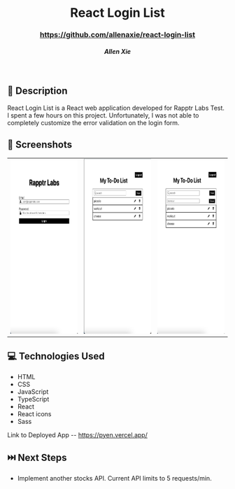 # <h1 align="center"> React Login List</h1>
 #### <h3 align="center">https://github.com/allenaxie/react-login-list</h3>
 <h5 align="center">Allen Xie</h5>

<br>

## 📝 Description

React Login List is a React web application developed for Rapptr Labs Test. I spent a few hours on this project. Unfortunately, I was not able to completely customize the error validation on the login form.

## 📸 Screenshots 

| | | |
|:-------------------------:|:-------------------------:|:-------------------------:|
|<img src="public/loginPage.png" width=400px height=400px overflow="hidden"> | <img  src="public/todoList.png" width=400px height=400px overflow="hidden"> | <img src="public/newTodo.png" width=400px height=400px overflow="hidden"> 

## 💻 Technologies Used 

- HTML
- CSS
- JavaScript
- TypeScript
- React
- React icons
- Sass

Link to Deployed App -- <https://pyen.vercel.app/>

## ⏭️ Next Steps
- Implement another stocks API. Current API limits to 5 requests/min.